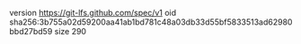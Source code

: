 version https://git-lfs.github.com/spec/v1
oid sha256:3b755a02d59200aa41ab1bd781c48a03db33d55bf5833513ad62980bbd27bd59
size 290
